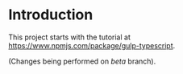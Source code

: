
# Introduction

This project starts with the tutorial at https://www.npmjs.com/package/gulp-typescript.

(Changes being performed on *beta* branch).
